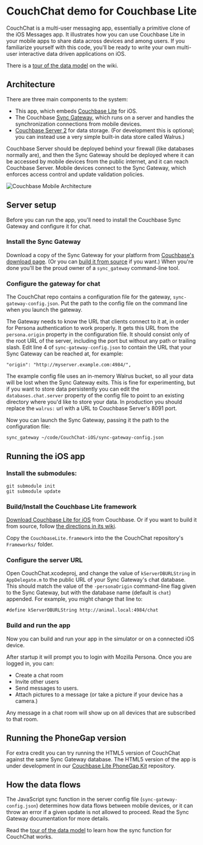 # CouchChat demo for Couchbase Lite

CouchChat is a multi-user messaging app, essentially a primitive clone of the iOS Messages app. It illustrates how you can use Couchbase Lite in your mobile apps to share data across devices and among users. If you familiarize yourself with this code, you'll be ready to write your own multi-user interactive data driven applications on iOS.

There is a [tour of the data model](https://github.com/couchbaselabs/CouchChat-iOS/wiki/Chat-App-Data-Model) on the wiki.

## Architecture

There are three main components to the system:

* This app, which embeds [Couchbase Lite](https://github.com/couchbase/couchbase-lite-ios) for iOS.
* The Couchbase [Sync Gateway](https://github.com/couchbase/sync_gateway), which runs on a server and handles the synchronization connections from mobile devices.
* [Couchbase Server 2](http://www.couchbase.com/download) for data storage. (For development this is optional; you can instead use a very simple built-in data store called Walrus.)

Couchbase Server should be deployed behind your firewall (like databases normally are), and then the Sync Gateway should be deployed where it can be accessed by mobile devices from the public internet, and it can reach Couchbase Server. Mobile devices connect to the Sync Gateway, which enforces access control and update validation policies.

![Couchbase Mobile Architecture](http://jchris.ic.ht/files/slides/mobile-arch.png)

## Server setup

Before you can run the app, you'll need to install the Couchbase Sync Gateway and configure it for chat.

### Install the Sync Gateway

Download a copy of the Sync Gateway for your platform from [Couchbase's download page](http://www.couchbase.com/download#cb-mobile). (Or you can [build it from source](https://github.com/couchbaselabs/sync_gateway) if you want.) When you're done you'll be the proud owner of a `sync_gateway` command-line tool.

### Configure the gateway for chat

The CouchChat repo contains a configuration file for the gateway, `sync-gateway-config.json`. Put the path to the config file on the command line when you launch the gateway.

The Gateway needs to know the URL that clients connect to it at, in order for Persona authentication to work properly. It gets this URL from the `persona.origin` property in the configuration file. It should consist only of the root URL of the server, including the port but without any path or trailing slash. Edit line 4 of `sync-gateway-config.json` to contain the URL that your Sync Gateway can be reached at, for example:

    "origin": "http://myserver.example.com:4984/",

The example config file uses an in-memory Walrus bucket, so all your data will be lost when the Sync Gateway exits. This is fine for experimenting, but if you want to store data persistently you can edit the `databases.chat.server` property of the config file to point to an existing directory where you'd like to store your data. In production you should replace the `walrus:` url with a URL to Couchbase Server's 8091 port.

Now you can launch the Sync Gateway, passing it the path to the configuration file:

    sync_gateway ~/code/CouchChat-iOS/sync-gateway-config.json

## Running the iOS app

### Install the submodules:

    git submodule init
    git submodule update

### Build/Install the Couchbase Lite framework

[Download Couchbase Lite for iOS](http://www.couchbase.com/download#cb-mobile) from Couchbase. Or if you want to build it from source, follow [the directions in its wiki](https://github.com/couchbase/couchbase-lite-ios/wiki/Building-Couchbase-Lite#building-the-framework).

Copy the `CouchbaseLite.framework` into the the CouchChat repository's `Frameworks/` folder.

### Configure the server URL

Open CouchChat.xcodeproj, and change the value of `kServerDBURLString` in `AppDelegate.m` to the public URL of your Sync Gateway's chat database. This should match the value of the `-personaOrigin` command-line flag given to the Sync Gateway, but with the database name (default is `chat`) appended. For example, you might change that line to:

    #define kServerDBURLString http://animal.local:4984/chat

### Build and run the app

Now you can build and run your app in the simulator or on a connected iOS device. 

After startup it will prompt you to login with Mozilla Persona. Once you are logged in, you can:

* Create a chat room
* Invite other users
* Send messages to users. 
* Attach pictures to a message (or take a picture if your device has a camera.) 

Any message in a chat room will show up on all devices that are subscribed to that room.

## Running the PhoneGap version

For extra credit you can try running the HTML5 version of CouchChat against the same Sync Gateway database. The HTML5 version of the app is under development in our [Couchbase Lite PhoneGap Kit](https://github.com/couchbaselabs/Couchbase-Lite-PhoneGap-Kit) repository.

## How the data flows

The JavaScript sync function in the server config file (`sync-gateway-config.json`) determines how data flows between mobile devices, or it can throw an error if a given update is not allowed to proceed. Read the Sync Gateway documentation for more details.

Read the [tour of the data model](https://github.com/couchbaselabs/CouchChat-iOS/wiki/Chat-App-Data-Model) to learn how the sync function for CouchChat works.


